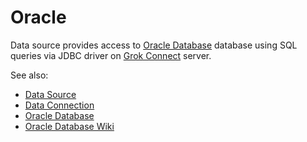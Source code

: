 <!-- TITLE: Oracle -->
<!-- SUBTITLE: -->

# Oracle

Data source provides access to [Oracle Database](https://www.oracle.com/database/) database
using SQL queries via JDBC driver on [Grok Connect](data-source.md) server. 

See also:

  * [Data Source](data-source.md)
  * [Data Connection](data-connection.md)
  * [Oracle Database](https://www.oracle.com/database/)
  * [Oracle Database Wiki](https://en.wikipedia.org/wiki/Oracle_Database)
